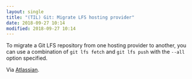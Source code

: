 ```yaml
---
layout: single
title: "(TIL) Git: Migrate LFS hosting provider"
date: 2018-09-27 10:14
modified: 2018-09-27 10:14
---
```


To migrate a Git LFS repository from one hosting provider to another,
you can use a combination of `git lfs fetch` and `git lfs push` with the `--all` option specified.

Via [Atlassian](https://www.atlassian.com/git/tutorials/git-lfs).
